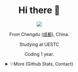 
<div align="center">

  # Hi there 👋
    
  <img src="https://profile-counter.glitch.me/{leezhuuuuu}/count.svg" />
  
  <p align="center"> From Chengdu (<a href="https://en.wikipedia.org/wiki/Chengdu">成都</a>), China.  </p>
  <p align="center">Studying at UESTC </p>
  <p align="center"> Coding 1 year. </p>
  
  <div align="center">
  <details>
  <summary>✨More (Github Stats, Contact)</summary>
  
  <div align="left">
  <!--
  <p align="center"> 
  ⚒️Perfecting the world with: Python ⚒️
  </p> -->
  
  ### 📊 GitHub Stats 
  <div align="center">
  <p > <img width="300em" src="https://github-readme-stats.vercel.app/api?username=leezhuuuuu&title_color=fa4694&count_private=true&theme=jolly" alt="RockChinQ" />
  </p>
  
  </div>

  

  ### 📲 联系方式 CONTACT ME

  - Email: lz@leez.tech
  </details>
  </div>
</div>
